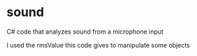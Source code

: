# sound
C# code that analyzes sound from a microphone input

I used the rmsValue this code gives to manipulate some objects

